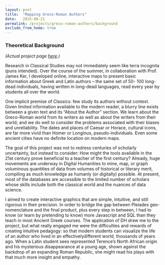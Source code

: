```yaml
---
layout: post
title:  "Mapping Greco-Roman Authors"
date:   2015-08-21
permalink: /projects/greco-roman-authors/background
exclude_from_home: true
---
```


### Theoretical Background
_(Actual project page [here](https://jtcohen6.github.io/greco-roman-authors/).)_

Research in Classical Studies may not immediately seem like terra incognita (puns intended). Over the course of the summer, in collaboration with Prof. James Ker, I developed online, interactive maps to present basic information about Greek and Latin authors – the same set of 50- 100 long-dead individuals, having written in long-dead languages, read every year by students all over the world.

One implicit premise of Classics: few study its authors without context. Given limited information available to the modern reader, a blurry line exists between a given text and its “About the Author” section. We learn about the Greco-Roman world from its writers as well as about the writers from their world; and we do well to consider the problems associated with their biases and unreliability. The dates and places of Caesar or Horace, cultural icons, are far more vivid than Homer or Longinus, pseudo-individuals. Even some ancient cities have no definite location on modern maps.

The goal of this project was not to redress centuries of scholarly uncertainty, but instead to consider: How might the tools available in the 21st century prove beneficial to a teacher of the first century? Already, huge movements are underway in Digital Humanities to mine, map, or graph voluminous quantities of data from volumes of historical or literary merit, compiling as much knowledge as humanly (or digitally) possible. At present, most of the databases are accessible to the limited number of scholars whose skills include both the classical world and the nuances of data science.

I aimed to create interactive graphics that are simple, intuitive, and still rigorous in their precision. In order to bridge the gap between Pleiades geo-nomenclature and the final product, plus every step in between, I had to know (or learn by pretending to know) more Javascript and SQL than they teach in most Ancient Greek courses. The application of DH drew me to the project, but what really engaged me were the difficulties and rewards of creating intuitive pedagogy: so that modern students can visualize the life of an author who lived in an effectivelydifferent world, thousands of years ago. When a Latin student sees represented Terence’s North African origin and his mysterious disappearance at a young age, shown against the backdrop of an expanding Roman Republic, she might read his plays with that much more insight and empathy.
